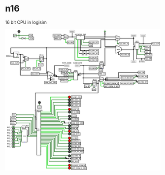 # n16
16 bit CPU in logisim

![unable to load image](https://github.com/mylez/n16/blob/master/screenshot.png?raw=true "aug 15 2018")
